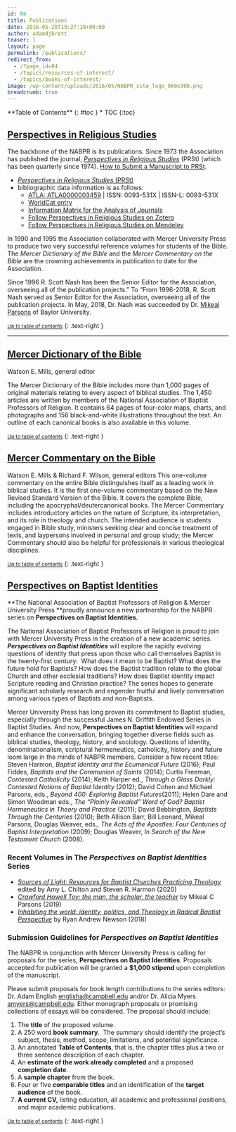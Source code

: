 ```yaml
---
id: 84
title: Publications
date: 2016-05-20T19:27:18+00:00
author: adamdjbrett
teaser: |
layout: page
permalink: /publications/
redirect_from:
  - /?page_id=84
  - /topics/resources-of-interest/
  - /topics/books-of-interest/
image: /wp-content/uploads/2016/05/NABPR_site_logo_960x300.png
breadcrumb: true
---
```

<div class="panel radius" markdown="1">
**Table of Contents**
{: #toc }
*  TOC
{:toc}
</div>

## [Perspectives in Religious Studies](#prst)

The backbone of the NABPR is its publications. Since 1973 the Association has published the journal, _[Perspectives in Religious Studies](http://www.baylor.edu/prs/)_ (PRSt) (which has been quarterly since 1974). [How to Submit a Manuscript to PRSt](http://www.baylor.edu/prs/index.php?id=6073).

- [_Perspectives in Religious Studies_ (PRSt)](http://search.ebscohost.com/login.aspx?direct=true&db=rfh&jid=ATLA0000003459&site=ehost-live)
- bibliographic data information is as follows:  
  - [ATLA: ATLA0000003459](http://search.ebscohost.com/login.aspx?direct=true&db=rfh&jid=ATLA0000003459&site=ehost-live) \| ISSN: 0093-531X \| ISSN-L: 0093-531X  
  - [WorldCat entry](http://www.worldcat.org/oclc/1378270)
  - [Information Matrix for the Analysis of Journals](http://miar.ub.edu/issn/0093-531X)  
  - [Follow Perspectives in Religious Studies on Zotero](https://www.zotero.org/groups/perspectives-in-religious-studies)
  - [Follow Perspectives in Religious Studies on Mendeley](https://www.mendeley.com/groups/10136871/perspectives-in-religious-studies/)

In 1990 and 1995 the Association collaborated with Mercer University Press to produce two very successful reference volumes for students of the Bible. The _Mercer Dictionary of the Bible_ and the _Mercer Commentary on the Bible_ are the crowning achievements in publication to date for the Association.

Since 1996 R. Scott Nash has been the Senior Editor for the Association, overseeing all of the publication projects.” To “From 1996-2018, R. Scott Nash served as Senior Editor for the Association, overseeing all of the publication projects. In May, 2018, Dr. Nash was succeeded by Dr. [Mikeal Parsons](/officers/) of Baylor University.


<small markdown="1">[Up to table of contents](#toc)</small>
{: .text-right }

****

## [**Mercer Dictionary of the Bible**](#dictionary)

Watson E. Mills, general editor

The Mercer Dictionary of the Bible includes more than 1,000 pages of original materials relating to every aspect of biblical studies. The 1,450 articles are written by members of the National Association of Baptist Professors of Religion. It contains 64 pages of four-color maps, charts, and photographs and 156 black-and-white illustrations throughout the text. An outline of each canonical books is also available in this volume.

<small markdown="1">[Up to table of contents](#toc)</small>
{: .text-right }

## [**Mercer Commentary on the Bible**](#mercer)

Watson E. Mills & Richard F. Wilson, general editors This one-volume commentary on the entire Bible distinguishes itself as a leading work in biblical studies. It is the first one-volume commentary based on the New Revised Standard Version of the Bible. It covers the complete Bible, including the apocryphal/deutercanonical books. The Mercer Commentary includes introductory articles on the nature of Scripture, its interpretation, and its role in theology and church. The intended audience is students engaged in Bible study, ministers seeking clear and concise treatment of texts, and laypersons involved in personal and group study; the Mercer Commentary should also be helpful for professionals in various theological disciplines.

<small markdown="1">[Up to table of contents](#toc)</small>
{: .text-right }

## [**Perspectives on Baptist Identities**](#baptistid)

**The National Association of Baptist Professors of Religion & Mercer University Press **proudly announce a new partnership for the NABPR series on **Perspectives on Baptist Identities.**

The National Association of Baptist Professors of Religion is proud to join with Mercer University Press in the creation of a new academic series. **_Perspectives on Baptist Identities_** will explore the rapidly evolving questions of identity that press upon those who call themselves Baptist in the twenty-first century:  What does it mean to be Baptist? What does the future hold for Baptists? How does the Baptist tradition relate to the global Church and other ecclesial traditions? How does Baptist identity impact Scripture reading and Christian practice? The series hopes to generate significant scholarly research and engender fruitful and lively conversation among various types of Baptists and non-Baptists.

Mercer University Press has long proven its commitment to Baptist studies, especially through the successful James N. Griffith Endowed Series in Baptist Studies. And now, **Perspectives on Baptist Identities** will expand and enhance the conversation, bringing together diverse fields such as biblical studies, theology, history, and sociology. Questions of identity, denominationalism, scriptural hermeneutics, catholicity, history and future loom large in the minds of NABPR members. Consider a few recent titles: Steven Harmon, _Baptist Identity and the Ecumenical Future_ (2016); Paul Fiddes, _Baptists and the Communion of Saints_ (2014); Curtis Freeman, _Contested Catholicity_ (2014); Keith Harper ed., _Through a Glass Darkly: Contested Notions of Baptist Identity_ (2012); David Cohen and Michael Parsons, eds., _Beyond 400: Exploring Baptist Futures_(2011); Helen Dare and Simon Woodman eds., _The “Plainly Revealed” Word of God? Baptist Hermeneutics in Theory and Practice_ (2011); David Bebbington, _Baptists Through the Centuries_ (2010); Beth Allison Barr, Bill Leonard, Mikeal Parsons, Douglas Weaver, eds., _The Acts of the Apostles: Four Centuries of Baptist Interpretation_ (2009); Douglas Weaver, _In Search of the New Testament Church_ (2008).

### Recent Volumes in The *Perspectives on Baptist Identities* Series
  - [_Sources of Light: Resources for Baptist Churches Practicing Theology_](/sources-light/) edited by Amy L. Chilton and Steven R. Harmon (2020)
  - [*Crawford Howell Toy: the man, the scholar, the teacher*](/crawford-howell-toy) by Mikeal C Parsons (2019)
  - [*Inhabiting the world: identity, politics, and Theology in Radical Baptist Perspective*](/inhabiting-the-world/) by Ryan Andrew Newson (2018)


### Submission Guidelines for *Perspectives on Baptist Identities*
The NABPR in conjunction with Mercer University Press is calling for proposals for the series, **Perspectives on Baptist Identities**. Proposals accepted for publication will be granted a **$1,000 stipend** upon completion of the manuscript.

Please submit proposals for book length contributions to the series editors: Dr. Adam English <englisha@campbell.edu> and/or Dr. Alicia Myers <amyers@campbell.edu>. Either monograph proposals or promising collections of essays will be considered. The proposal should include:

  1. The **title** of the proposed volume.
  2. A 250 word **book summary**.  The summary should identify the project’s subject, thesis, method, scope, limitations, and potential significance.
  3. An annotated **Table of Contents**, that is, the chapter titles plus a two or three sentence description of each chapter.
  4. An **estimate of the work already completed** and a proposed **completion date**.
  5. A **sample chapter** from the book.
  6. Four or five **comparable titles** and an identification of the **target audience** of the book.
  7. **A current CV,** listing education, all academic and professional positions, and major academic publications.

  <small markdown="1">[Up to table of contents](#toc)</small>
  {: .text-right }  
